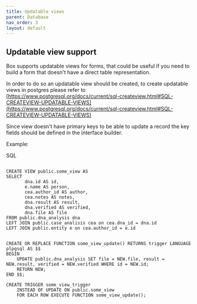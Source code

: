 ```yaml
---
title: Updatable views
parent: Database
nav_order: 3
layout: default
---
```



## Updatable view support
Box supports updatable views for forms, that could be useful if you need to build a form that doesn't have a direct table representation.

In order to do so an updatable view should be created, to create updatable views in postgres please refer to [https://www.postgresql.org/docs/current/sql-createview.html#SQL-CREATEVIEW-UPDATABLE-VIEWS](https://www.postgresql.org/docs/current/sql-createview.html#SQL-CREATEVIEW-UPDATABLE-VIEWS) 

Since view doesn't have primary keys to be able to update a record the key fields should be defined in the interface builder.

Example:

SQL
```

CREATE VIEW public.some_view AS
SELECT
       dna.id AS id,
       e.name AS person,
       cea.author_id AS author,
       cea.notes AS notes,
       dna.result AS result,
       dna.verified AS verified,
       dna.file AS file
FROM public.dna_analysis dna
LEFT JOIN public.case_analisis cea on cea.dna_id = dna.id
LEFT JOIN public.entity e on cea.author_id = e.id


CREATE OR REPLACE FUNCTION some_view_update() RETURNS trigger LANGUAGE plpgsql AS $$
BEGIN
    UPDATE public.dna_analysis SET file = NEW.file, result = NEW.result, verified = NEW.verified WHERE id = NEW.id;
    RETURN NEW;
END $$;

CREATE TRIGGER some_view_trigger
    INSTEAD OF UPDATE ON public.some_view
    FOR EACH ROW EXECUTE FUNCTION some_view_update();
```